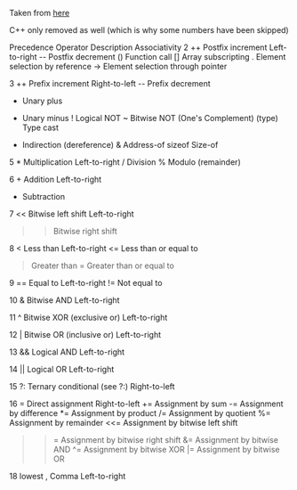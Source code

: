 Taken from [here](https://en.wikipedia.org/wiki/Operators_in_C_and_C%2B%2B)

C++ only removed as well (which is why some numbers have been skipped)

Precedence 	Operator 	Description 	Associativity
2 	++ 	Postfix increment 	Left-to-right
-- 	Postfix decrement
() 	Function call
[] 	Array subscripting
. 	Element selection by reference
-> 	Element selection through pointer

3 	++ 	Prefix increment 	Right-to-left
-- 	Prefix decrement
+ 	Unary plus
- 	Unary minus
! 	Logical NOT
~ 	Bitwise NOT (One's Complement)
(type) 	Type cast
* 	Indirection (dereference)
& 	Address-of
sizeof 	Size-of

5 	* 	Multiplication 	Left-to-right
/ 	Division
% 	Modulo (remainder)

6 	+ 	Addition 	Left-to-right
- 	Subtraction

7 	<< 	Bitwise left shift 	Left-to-right
>> 	Bitwise right shift

8 	< 	Less than 	Left-to-right
<= 	Less than or equal to
> 	Greater than
>= 	Greater than or equal to

9 	== 	Equal to 	Left-to-right
!= 	Not equal to

10 	& 	Bitwise AND 	Left-to-right

11 	^ 	Bitwise XOR (exclusive or) 	Left-to-right

12 	| 	Bitwise OR (inclusive or) 	Left-to-right

13 	&& 	Logical AND 	Left-to-right

14 	|| 	Logical OR 	Left-to-right

15 	?: 	Ternary conditional (see ?:) 	Right-to-left

16 	= 	Direct assignment 	Right-to-left
+= 	Assignment by sum
-= 	Assignment by difference
*= 	Assignment by product
/= 	Assignment by quotient
%= 	Assignment by remainder
<<= 	Assignment by bitwise left shift
>>= 	Assignment by bitwise right shift
&= 	Assignment by bitwise AND
^= 	Assignment by bitwise XOR
|= 	Assignment by bitwise OR

18 lowest , 	Comma 	Left-to-right
